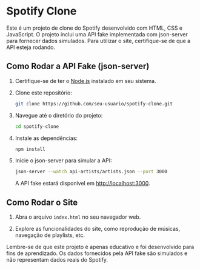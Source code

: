 # Spotify Clone

Este é um projeto de clone do Spotify desenvolvido com HTML, CSS e JavaScript. O projeto inclui uma API fake implementada com json-server para fornecer dados simulados. Para utilizar o site, certifique-se de que a API esteja rodando.

## Como Rodar a API Fake (json-server)

1. Certifique-se de ter o [Node.js](https://nodejs.org/) instalado em seu sistema.

2. Clone este repositório:

   ```bash
   git clone https://github.com/seu-usuario/spotify-clone.git
   ```

3. Navegue até o diretório do projeto:

   ```bash
   cd spotify-clone
   ```

4. Instale as dependências:

   ```bash
   npm install
   ```

5. Inicie o json-server para simular a API:

   ```bash
   json-server --watch api-artists/artists.json --port 3000
   ```

   A API fake estará disponível em [http://localhost:3000](http://localhost:3000).

## Como Rodar o Site

1. Abra o arquivo `index.html` no seu navegador web.

2. Explore as funcionalidades do site, como reprodução de músicas, navegação de playlists, etc.

Lembre-se de que este projeto é apenas educativo e foi desenvolvido para fins de aprendizado. Os dados fornecidos pela API fake são simulados e não representam dados reais do Spotify.